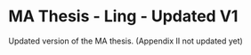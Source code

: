 MA Thesis - Ling - Updated V1
========
Updated version of the MA thesis. (Appendix II not updated yet)
